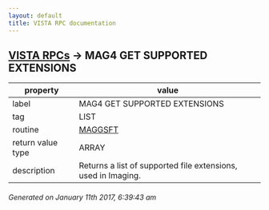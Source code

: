 ```yaml
---
layout: default
title: VISTA RPC documentation
---
```




## [VISTA RPCs](TableOfContent.md) &#8594; MAG4 GET SUPPORTED EXTENSIONS 

 property | value 
--- | --- 
 label | MAG4 GET SUPPORTED EXTENSIONS
 tag | LIST
 routine | [MAGGSFT](http://code.osehra.org/dox/Routine_MAGGSFT_source.html)
 return value type | ARRAY
 description | Returns a list of supported file extensions, used in Imaging.




 ###### Generated on January 11th 2017, 6:39:43 am